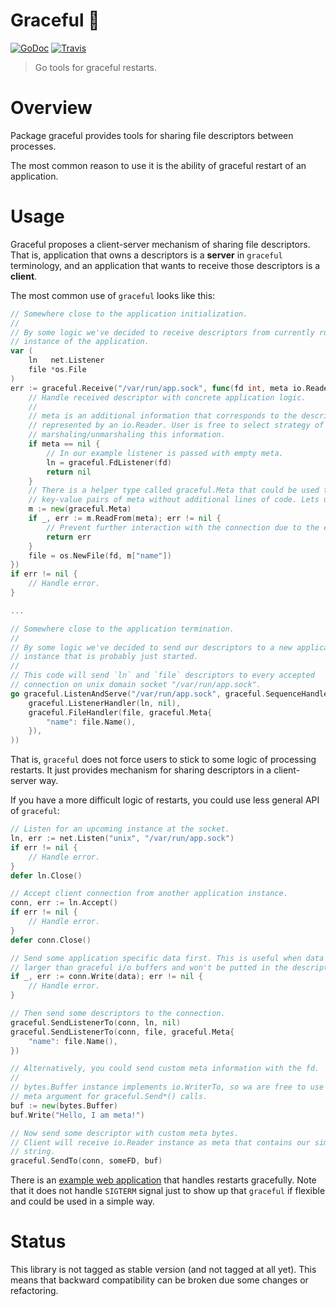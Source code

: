 # Graceful 💎

[![GoDoc][godoc-image]][godoc-url]
[![Travis][travis-image]][travis-url]

> Go tools for graceful restarts.

# Overview

Package graceful provides tools for sharing file descriptors between processes.

The most common reason to use it is the ability of graceful restart of an application.

# Usage

Graceful proposes a client-server mechanism of sharing file descriptors. 
That is, application that owns a descriptors is a **server** in `graceful`
terminology, and an application that wants to receive those descriptors is a
**client**.

The most common use of `graceful` looks like this:

```go
// Somewhere close to the application initialization.
//
// By some logic we've decided to receive descriptors from currently running
// instance of the application.
var (
	ln   net.Listener
	file *os.File
)
err := graceful.Receive("/var/run/app.sock", func(fd int, meta io.Reader) error {
	// Handle received descriptor with concrete application logic.
	// 
	// meta is an additional information that corresponds to the descriptor and
	// represented by an io.Reader. User is free to select strategy of
	// marshaling/unmarshaling this information.
	if meta == nil {
		// In our example listener is passed with empty meta.
		ln = graceful.FdListener(fd)
		return nil
	}
	// There is a helper type called graceful.Meta that could be used to send
	// key-value pairs of meta without additional lines of code. Lets use it.
	m := new(graceful.Meta)
	if _, err := m.ReadFrom(meta); err != nil {
		// Prevent further interaction with the connection due to the error.
		return err
	}
	file = os.NewFile(fd, m["name"])
})
if err != nil {
	// Handle error.
}

...

// Somewhere close to the application termination.
//
// By some logic we've decided to send our descriptors to a new application
// instance that is probably just started.
//
// This code will send `ln` and `file` descriptors to every accepted
// connection on unix domain socket "/var/run/app.sock".
go graceful.ListenAndServe("/var/run/app.sock", graceful.SequenceHandler(
	graceful.ListenerHandler(ln, nil),
	graceful.FileHandler(file, graceful.Meta{
		"name": file.Name(),
	}),
))
```

That is, `graceful` does not force users to stick to some logic of processing
restarts. It just provides mechanism for sharing descriptors in a client-server
way.

If you have a more difficult logic of restarts, you could use less general API
of `graceful`:

```go
// Listen for an upcoming instance at the socket.
ln, err := net.Listen("unix", "/var/run/app.sock")
if err != nil {
	// Handle error.
}
defer ln.Close()

// Accept client connection from another application instance.
conn, err := ln.Accept()
if err != nil {
	// Handle error.
}
defer conn.Close()

// Send some application specific data first. This is useful when data is much
// larger than graceful i/o buffers and won't be putted in the descriptor meta.
if _, err := conn.Write(data); err != nil {
	// Handle error.
}

// Then send some descriptors to the connection.
graceful.SendListenerTo(conn, ln, nil)
graceful.SendListenerTo(conn, file, graceful.Meta{
	"name": file.Name(),
})

// Alternatively, you could send custom meta information with the fd.
//
// bytes.Buffer instance implements io.WriterTo, so wa are free to use it as
// meta argument for graceful.Send*() calls.
buf := new(bytes.Buffer)
buf.Write("Hello, I am meta!")

// Now send some descriptor with custom meta bytes.
// Client will receive io.Reader instance as meta that contains our simple
// string.
graceful.SendTo(conn, someFD, buf)
```

There is an [example web application](example) that handles restarts
gracefully. Note that it does not handle `SIGTERM` signal just to show up that
`graceful` if flexible and could be used in a simple way. 


# Status

This library is not tagged as stable version (and not tagged at all yet). 
This means that backward compatibility can be broken due some changes or
refactoring.


[sigterm]:      https://www.gnu.org/software/libc/manual/html_node/Termination-Signals.html
[example]:      https://github.com/gobwas/graceful/tree/master/example
[godoc-image]:  https://godoc.org/github.com/gobwas/graceful?status.svg
[godoc-url]:    https://godoc.org/github.com/gobwas/graceful
[travis-image]: https://travis-ci.org/gobwas/graceful.svg?branch=master
[travis-url]:   https://travis-ci.org/gobwas/graceful
